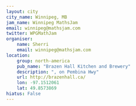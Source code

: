 ```yaml
---
layout: city
city_name: Winnipeg, MB
jam_name: Winnipeg MathsJam
email: winnipeg@mathsjam.com
twitter: WPGMathJam
organiser:
    name: Sherri
    email: winnipeg@mathsjam.com
location:
    group: north-america
    pub_name: "Brazen Hall Kitchen and Brewery"
    description: ", on Pembina Hwy"
    url: http://brazenhall.ca/
    lon: -97.1512061
    lat: 49.8573869
hiatus: False
---
```

